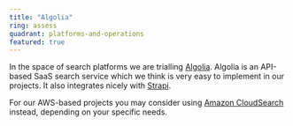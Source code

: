 ```yaml
---
title: "Algolia"
ring: assess
quadrant: platforms-and-operations
featured: true
---
```


In the space of search platforms we are trialling <a href="https://www.algolia.com/">Algolia</a>. Algolia is an API-based SaaS search service which we think is very easy to implement in our projects. It also integrates nicely with <a href="strapi.html">Strapi</a>.

For our AWS-based projects you may consider using <a href="https://aws.amazon.com/cloudsearch/">Amazon CloudSearch</a> instead, depending on your specific needs.

